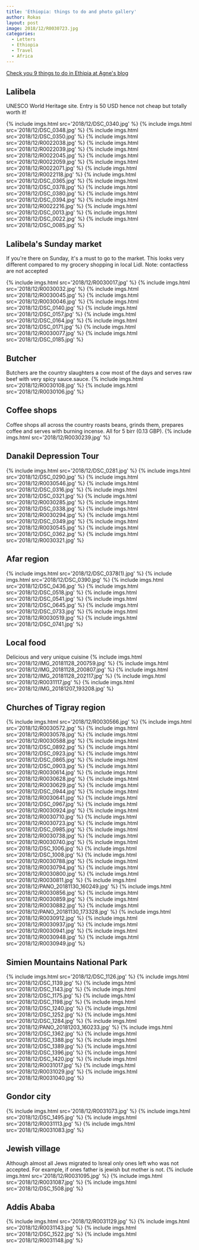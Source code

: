 ```yaml
---
title: 'Ethiopia: things to do and photo gallery'
author: Rokas
layout: post
image: 2018/12/R0030723.jpg
categories:
  - Letters
  - Ethiopia
  - Travel
  - Africa
---
```

[Check you 9 things to do in Ethipia at Agne's blog](https://agnebaneviciute.com/2019/02/10/9-things-to-do-in-ethiopia/)

## Lalibela
UNESCO World Heritage site. Entry is 50 USD hence not cheap but totally worth it!

{% include imgs.html src='2018/12/DSC_0340.jpg' %}
{% include imgs.html src='2018/12/DSC_0348.jpg' %}
{% include imgs.html src='2018/12/DSC_0350.jpg' %}
{% include imgs.html src='2018/12/R0022038.jpg' %}
{% include imgs.html src='2018/12/R0022039.jpg' %}
{% include imgs.html src='2018/12/R0022045.jpg' %}
{% include imgs.html src='2018/12/R0022059.jpg' %}
{% include imgs.html src='2018/12/R0022071.jpg' %}
{% include imgs.html src='2018/12/R0022118.jpg' %}
{% include imgs.html src='2018/12/DSC_0365.jpg' %}
{% include imgs.html src='2018/12/DSC_0378.jpg' %}
{% include imgs.html src='2018/12/DSC_0380.jpg' %}
{% include imgs.html src='2018/12/DSC_0394.jpg' %}
{% include imgs.html src='2018/12/R0022216.jpg' %}
{% include imgs.html src='2018/12/DSC_0013.jpg' %}
{% include imgs.html src='2018/12/DSC_0022.jpg' %}
{% include imgs.html src='2018/12/DSC_0085.jpg' %}
## Lalibela's Sunday market
If you're there on Sunday, it's a must to go to the market. This looks very different compared to my grocery shopping in local Lidl. Note: contactless are not accepted

{% include imgs.html src='2018/12/R0030017.jpg' %}
{% include imgs.html src='2018/12/R0030032.jpg' %}
{% include imgs.html src='2018/12/R0030045.jpg' %}
{% include imgs.html src='2018/12/R0030046.jpg' %}
{% include imgs.html src='2018/12/DSC_0140.jpg' %}
{% include imgs.html src='2018/12/DSC_0157.jpg' %}
{% include imgs.html src='2018/12/DSC_0164.jpg' %}
{% include imgs.html src='2018/12/DSC_0171.jpg' %}
{% include imgs.html src='2018/12/R0030077.jpg' %}
{% include imgs.html src='2018/12/DSC_0185.jpg' %}
## Butcher
Butchers are the country slaughters a cow most of the days and serves raw beef with very spicy sauce.sauce.
{% include imgs.html src='2018/12/R0030108.jpg' %}
{% include imgs.html src='2018/12/R0030106.jpg' %}

## Coffee shops
Coffee shops all across the country roasts beans, grinds them, prepares coffee and serves with burning incense. All for 5 birr (0.13 GBP).
{% include imgs.html src='2018/12/R0030239.jpg' %}

## Danakil Depression Tour
{% include imgs.html src='2018/12/DSC_0281.jpg' %}
{% include imgs.html src='2018/12/DSC_0290.jpg' %}
{% include imgs.html src='2018/12/R0030546.jpg' %}
{% include imgs.html src='2018/12/DSC_0316.jpg' %}
{% include imgs.html src='2018/12/DSC_0321.jpg' %}
{% include imgs.html src='2018/12/R0030285.jpg' %}
{% include imgs.html src='2018/12/DSC_0338.jpg' %}
{% include imgs.html src='2018/12/R0030294.jpg' %}
{% include imgs.html src='2018/12/DSC_0349.jpg' %}
{% include imgs.html src='2018/12/R0030545.jpg' %}
{% include imgs.html src='2018/12/DSC_0362.jpg' %}
{% include imgs.html src='2018/12/R0030321.jpg' %}

## Afar region
{% include imgs.html src='2018/12/DSC_0378(1).jpg' %}
{% include imgs.html src='2018/12/DSC_0390.jpg' %}
{% include imgs.html src='2018/12/DSC_0436.jpg' %}
{% include imgs.html src='2018/12/DSC_0518.jpg' %}
{% include imgs.html src='2018/12/DSC_0541.jpg' %}
{% include imgs.html src='2018/12/DSC_0645.jpg' %}
{% include imgs.html src='2018/12/DSC_0733.jpg' %}
{% include imgs.html src='2018/12/R0030519.jpg' %}
{% include imgs.html src='2018/12/DSC_0741.jpg' %}

## Local food
Delicious and very unique cuisine
{% include imgs.html src='2018/12/IMG_20181128_200759.jpg' %}
{% include imgs.html src='2018/12/IMG_20181128_200807.jpg' %}
{% include imgs.html src='2018/12/IMG_20181128_202117.jpg' %}
{% include imgs.html src='2018/12/R0031117.jpg' %}
{% include imgs.html src='2018/12/IMG_20181207_193208.jpg' %}
## Churches of Tigray region
{% include imgs.html src='2018/12/R0030566.jpg' %}
{% include imgs.html src='2018/12/R0030572.jpg' %}
{% include imgs.html src='2018/12/R0030578.jpg' %}
{% include imgs.html src='2018/12/R0030588.jpg' %}
{% include imgs.html src='2018/12/DSC_0892.jpg' %}
{% include imgs.html src='2018/12/DSC_0923.jpg' %}
{% include imgs.html src='2018/12/DSC_0865.jpg' %}
{% include imgs.html src='2018/12/DSC_0903.jpg' %}
{% include imgs.html src='2018/12/R0030614.jpg' %}
{% include imgs.html src='2018/12/R0030628.jpg' %}
{% include imgs.html src='2018/12/R0030629.jpg' %}
{% include imgs.html src='2018/12/DSC_0944.jpg' %}
{% include imgs.html src='2018/12/R0030641.jpg' %}
{% include imgs.html src='2018/12/DSC_0967.jpg' %}
{% include imgs.html src='2018/12/R0030924.jpg' %}
{% include imgs.html src='2018/12/R0030710.jpg' %}
{% include imgs.html src='2018/12/R0030723.jpg' %}
{% include imgs.html src='2018/12/DSC_0985.jpg' %}
{% include imgs.html src='2018/12/R0030738.jpg' %}
{% include imgs.html src='2018/12/R0030740.jpg' %}
{% include imgs.html src='2018/12/DSC_1006.jpg' %}
{% include imgs.html src='2018/12/DSC_1008.jpg' %}
{% include imgs.html src='2018/12/R0030788.jpg' %}
{% include imgs.html src='2018/12/R0030794.jpg' %}
{% include imgs.html src='2018/12/R0030800.jpg' %}
{% include imgs.html src='2018/12/R0030811.jpg' %}
{% include imgs.html src='2018/12/PANO_20181130_160249.jpg' %}
{% include imgs.html src='2018/12/R0030856.jpg' %}
{% include imgs.html src='2018/12/R0030859.jpg' %}
{% include imgs.html src='2018/12/R0030882.jpg' %}
{% include imgs.html src='2018/12/PANO_20181130_173328.jpg' %}
{% include imgs.html src='2018/12/R0030912.jpg' %}
{% include imgs.html src='2018/12/R0030937.jpg' %}
{% include imgs.html src='2018/12/R0030941.jpg' %}
{% include imgs.html src='2018/12/R0030948.jpg' %}
{% include imgs.html src='2018/12/R0030949.jpg' %}
## Simien Mountains National Park
{% include imgs.html src='2018/12/DSC_1126.jpg' %}
{% include imgs.html src='2018/12/DSC_1139.jpg' %}
{% include imgs.html src='2018/12/DSC_1143.jpg' %}
{% include imgs.html src='2018/12/DSC_1175.jpg' %}
{% include imgs.html src='2018/12/DSC_1198.jpg' %}
{% include imgs.html src='2018/12/DSC_1240.jpg' %}
{% include imgs.html src='2018/12/DSC_1252.jpg' %}
{% include imgs.html src='2018/12/DSC_1284.jpg' %}
{% include imgs.html src='2018/12/PANO_20181203_160233.jpg' %}
{% include imgs.html src='2018/12/DSC_1362.jpg' %}
{% include imgs.html src='2018/12/DSC_1388.jpg' %}
{% include imgs.html src='2018/12/DSC_1389.jpg' %}
{% include imgs.html src='2018/12/DSC_1396.jpg' %}
{% include imgs.html src='2018/12/DSC_1420.jpg' %}
{% include imgs.html src='2018/12/R0031017.jpg' %}
{% include imgs.html src='2018/12/R0031029.jpg' %}
{% include imgs.html src='2018/12/R0031040.jpg' %}
## Gondor city
{% include imgs.html src='2018/12/R0031073.jpg' %}
{% include imgs.html src='2018/12/DSC_1495.jpg' %}
{% include imgs.html src='2018/12/R0031113.jpg' %}
{% include imgs.html src='2018/12/R0031083.jpg' %}
## Jewish village
Although almost all Jews migrated to Isreal only ones left who was not accepted. For example, if ones father is jewish but mother is not.
{% include imgs.html src='2018/12/R0031095.jpg' %}
{% include imgs.html src='2018/12/R0031087.jpg' %}
{% include imgs.html src='2018/12/DSC_1508.jpg' %}

## Addis Ababa
{% include imgs.html src='2018/12/R0031129.jpg' %}
{% include imgs.html src='2018/12/R0031143.jpg' %}
{% include imgs.html src='2018/12/DSC_1522.jpg' %}
{% include imgs.html src='2018/12/R0031148.jpg' %}


